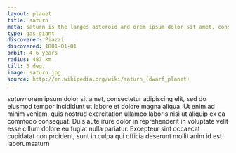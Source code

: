 ```yaml
---
layout: planet
title: saturn
meta: saturn is the larges asteroid and orem ipsum dolor sit amet, consectetur adipiscing elit, sed do eiusmod tempor incididunt ut labore et
type: gas-giant
discoverer: Piazzi
discovered: 1801-01-01
orbit: 4.6 years
radius: 487 km
tilt: 3 deg.
image: saturn.jpg
source: http://en.wikipedia.org/wiki/saturn_(dwarf_planet)
---
```


*saturn* orem ipsum dolor sit amet, consectetur adipiscing elit, sed do eiusmod tempor incididunt ut labore et dolore magna aliqua. Ut enim ad minim veniam, 
quis nostrud exercitation ullamco laboris nisi ut aliquip ex ea commodo consequat. Duis aute irure dolor in reprehenderit in voluptate velit esse 
cillum dolore eu fugiat nulla pariatur. Excepteur sint occaecat cupidatat non proident, sunt in culpa qui officia deserunt mollit anim id est laborumsaturn